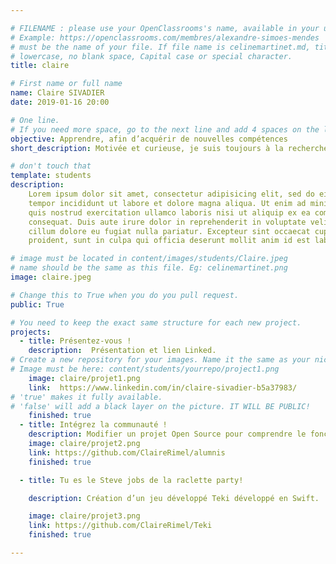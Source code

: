 ```yaml
---

# FILENAME : please use your OpenClassrooms's name, available in your url.
# Example: https://openclassrooms.com/membres/alexandre-simoes-mendes
# must be the name of your file. If file name is celinemartinet.md, title is celinemartinet.
# lowercase, no blank space, Capital case or special character.
title: claire

# First name or full name
name: Claire SIVADIER
date: 2019-01-16 20:00

# One line.
# If you need more space, go to the next line and add 4 spaces on the left, as in 'description'.
objective: Apprendre, afin d’acquérir de nouvelles compétences
short_description: Motivée et curieuse, je suis toujours à la recherche de l'évolution.

# don't touch that
template: students
description:
    Lorem ipsum dolor sit amet, consectetur adipisicing elit, sed do eiusmod
    tempor incididunt ut labore et dolore magna aliqua. Ut enim ad minim veniam,
    quis nostrud exercitation ullamco laboris nisi ut aliquip ex ea commodo
    consequat. Duis aute irure dolor in reprehenderit in voluptate velit esse
    cillum dolore eu fugiat nulla pariatur. Excepteur sint occaecat cupidatat non
    proident, sunt in culpa qui officia deserunt mollit anim id est laborum.

# image must be located in content/images/students/Claire.jpeg
# name should be the same as this file. Eg: celinemartinet.png
image: claire.jpeg

# Change this to True when you do you pull request.
public: True

# You need to keep the exact same structure for each new project.
projects:
  - title: Présentez-vous !
    description:  Présentation et lien Linked.
# Create a new repository for your images. Name it the same as your nickname and profile picture.
# Image must be here: content/students/yourrepo/project1.png
    image: claire/projet1.png
    link:  https://www.linkedin.com/in/claire-sivadier-b5a37983/	
# 'true' makes it fully available.
# 'false' will add a black layer on the picture. IT WILL BE PUBLIC!
    finished: true
  - title: Intégrez la communauté !
    description: Modifier un projet Open Source pour comprendre le fonctionnement de Git, de Github et des pull requests. 
    image: claire/projet2.png
    link: https://github.com/ClaireRimel/alumnis
    finished: true

  - title: Tu es le Steve jobs de la raclette party!

    description: Création d’un jeu développé Teki développé en Swift.

    image: claire/projet3.png
    link: https://github.com/ClaireRimel/Teki
    finished: true

---
```


